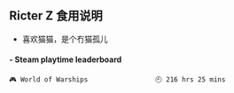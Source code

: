 ## Ricter Z 食用说明
- 喜欢猫猫，是个冇猫孤儿

<!-- steam-box start -->
#### - Steam playtime leaderboard
```text
🎮 World of Warships                 🕘 216 hrs 25 mins
```
<!-- Powered by https://github.com/YouEclipse/steam-box . -->
<!-- steam-box end -->
